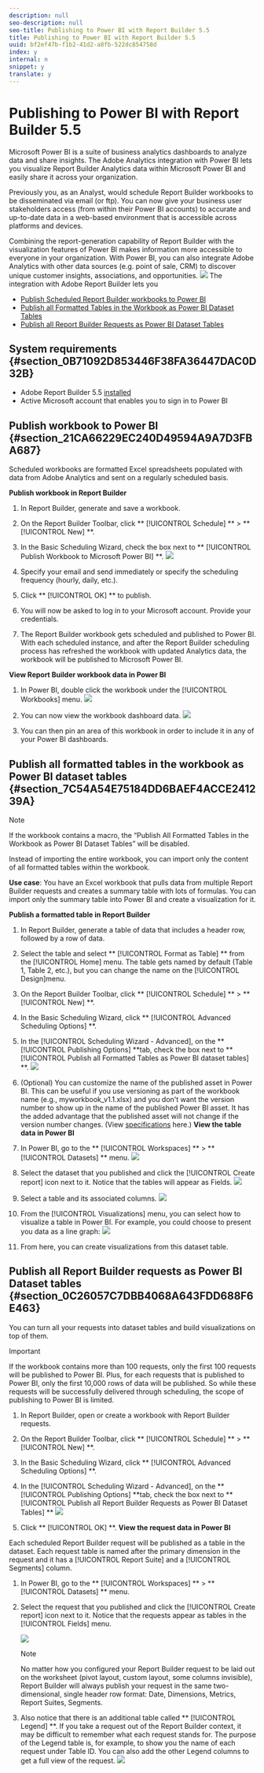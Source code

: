 ```yaml
---
description: null
seo-description: null
seo-title: Publishing to Power BI with Report Builder 5.5
title: Publishing to Power BI with Report Builder 5.5
uuid: bf2ef47b-f1b2-41d2-a8fb-522dc854758d
index: y
internal: n
snippet: y
translate: y
---
```


# Publishing to Power BI with Report Builder 5.5

Microsoft Power BI is a suite of business analytics dashboards to analyze data and share insights. The Adobe Analytics integration with Power BI lets you visualize Report Builder Analytics data within Microsoft Power BI and easily share it across your organization. 

Previously you, as an Analyst, would schedule Report Builder workbooks to be disseminated via email (or ftp). You can now give your business user stakeholders access (from within their Power BI accounts) to accurate and up-to-date data in a web-based environment that is accessible across platforms and devices. 

Combining the report-generation capability of Report Builder with the visualization features of Power BI makes information more accessible to everyone in your organization. With Power BI, you can also integrate Adobe Analytics with other data sources (e.g. point of sale, CRM) to discover unique customer insights, associations, and opportunities. 
![](Graphics/aaplusbi.png) The integration with Adobe Report Builder lets you 

* [ Publish Scheduled Report Builder workbooks to Power BI ](whats_new_arb.md#section_21CA66229EC240D49594A9A7D3FBA687)
* [ Publish all Formatted Tables in the Workbook as Power BI Dataset Tables ](whats_new_arb.md#section_7C54A54E75184DD6BAEF4ACCE241239A)
* [ Publish all Report Builder Requests as Power BI Dataset Tables ](whats_new_arb.md#section_0C26057C7DBB4068A643FDD688F6E463)

## System requirements {#section_0B71092D853446F38FA36447DAC0D32B}


* Adobe Report Builder 5.5 [ installed](t_install_arb.md#task_0CA66703882F469EB6DBD9298975D6C3)
* Active Microsoft account that enables you to sign in to Power BI

## Publish workbook to Power BI {#section_21CA66229EC240D49594A9A7D3FBA687}

Scheduled workbooks are formatted Excel spreadsheets populated with data from Adobe Analytics and sent on a regularly scheduled basis. 

**Publish workbook in Report Builder** 

1. In Report Builder, generate and save a workbook.
1. On the Report Builder Toolbar, click ** [!UICONTROL  Schedule] ** > ** [!UICONTROL  New] **.
1. In the Basic Scheduling Wizard, check the box next to ** [!UICONTROL  Publish Workbook to Microsoft Power BI] **. ![](Graphics/simple-schedule-wizard.png) 

1. Specify your email and send immediately or specify the scheduling frequency (hourly, daily, etc.).
1. Click ** [!UICONTROL  OK] ** to publish.
1. You will now be asked to log in to your Microsoft account. Provide your credentials.
1. The Report Builder workbook gets scheduled and published to Power BI. With each scheduled instance, and after the Report Builder scheduling process has refreshed the workbook with updated Analytics data, the workbook will be published to Microsoft Power BI. 

**View Report Builder workbook data in Power BI** 

1. In Power BI, double click the workbook under the [!UICONTROL  Workbooks] menu. ![](Graphics/workbooks-power-bi.png) 

1. You can now view the workbook dashboard data.  ![](Graphics/view-data-pbi.png)
1. You can then pin an area of this workbook in order to include it in any of your Power BI dashboards.

## Publish all formatted tables in the workbook as Power BI dataset tables {#section_7C54A54E75184DD6BAEF4ACCE241239A}


>[!NOTE]
>
>If the workbook contains a macro, the “Publish All Formatted Tables in the Workbook as Power BI Dataset Tables” will be disabled.

Instead of importing the entire workbook, you can import only the content of all formatted tables within the workbook. 

**Use case**: You have an Excel workbook that pulls data from multiple Report Builder requests and creates a summary table with lots of formulas. You can import only the summary table into Power BI and create a visualization for it. 

**Publish a formatted table in Report Builder** 

1. In Report Builder, generate a table of data that includes a header row, followed by a row of data.
1. Select the table and select ** [!UICONTROL  Format as Table] ** from the [!UICONTROL  Home] menu. The table gets named by default (Table 1, Table 2, etc.), but you can change the name on the [!UICONTROL  Design]menu.
1. On the Report Builder Toolbar, click ** [!UICONTROL  Schedule] ** > ** [!UICONTROL  New] **.
1. In the Basic Scheduling Wizard, click ** [!UICONTROL  Advanced Scheduling Options] **.
1. In the [!UICONTROL  Scheduling Wizard - Advanced], on the ** [!UICONTROL  Publishing Options] **tab, check the box next to ** [!UICONTROL  Publish all Formatted Tables as Power BI dataset tables] **. ![](Graphics/advanced-schedule-wizard2.png) 

1. (Optional) You can customize the name of the published asset in Power BI. This can be useful if you use versioning as part of the workbook name (e.g., myworkbook_v1.1.xlsx) and you don't want the version number to show up in the name of the published Power BI asset. It has the added advantage that the published asset will not change if the version number changes. (View [ specifications](specifications-limits.md#concept_1B6522B4D7A9482680198F125D94EEFD) here.)
**View the table data in Power BI** 

1. In Power BI, go to the ** [!UICONTROL  Workspaces] ** > ** [!UICONTROL  Datasets] ** menu. ![](Graphics/datasets-menu.png) 

1. Select the dataset that you published and click the [!UICONTROL  Create report] icon next to it. Notice that the tables will appear as Fields. ![](Graphics/formatted-tables.png) 

1. Select a table and its associated columns. ![](Graphics/view-table-dataset.png) 

1. From the [!UICONTROL  Visualizations] menu, you can select how to visualize a table in Power BI. For example, you could choose to present you data as a line graph: ![](Graphics/bi-line-graph.png) 

1. From here, you can create visualizations from this dataset table.

## Publish all Report Builder requests as Power BI Dataset tables {#section_0C26057C7DBB4068A643FDD688F6E463}

You can turn all your requests into dataset tables and build visualizations on top of them. 

>[!IMPORTANT]
>
>If the workbook contains more than 100 requests, only the first 100 requests will be published to Power BI. Plus, for each requests that is published to Power BI, only the first 10,000 rows of data will be published. So while these requests will be successfully delivered through scheduling, the scope of publishing to Power BI is limited.


1. In Report Builder, open or create a workbook with Report Builder requests.
1. On the Report Builder Toolbar, click ** [!UICONTROL  Schedule] ** > ** [!UICONTROL  New] **.
1. In the Basic Scheduling Wizard, click ** [!UICONTROL  Advanced Scheduling Options] **.
1. In the [!UICONTROL  Scheduling Wizard - Advanced], on the ** [!UICONTROL  Publishing Options] **tab, check the box next to ** [!UICONTROL  Publish all Report Builder Requests as Power BI Dataset Tables] ** ![](Graphics/advanced-schedule-wizard2.png) 

1. Click ** [!UICONTROL  OK] **.
**View the request data in Power BI** 

Each scheduled Report Builder request will be published as a table in the dataset. Each request table is named after the primary dimension in the request and it has a [!UICONTROL  Report Suite] and a [!UICONTROL  Segments] column. 

1. In Power BI, go to the ** [!UICONTROL  Workspaces] ** > ** [!UICONTROL  Datasets] ** menu.
1. Select the request that you published and click the [!UICONTROL  Create report] icon next to it. Notice that the requests appear as tables in the [!UICONTROL  Fields] menu. 

   ![](Graphics/published-requests.png) 

   >[!NOTE]
   >
   >No matter how you configured your Report Builder request to be laid out on the worksheet (pivot layout, custom layout, some columns invisible), Report Builder will always publish your request in the same two-dimensional, single header row format: Date, Dimensions, Metrics, Report Suites, Segments.

1. Also notice that there is an additional table called ** [!UICONTROL  Legend] **. If you take a request out of the Report Builder context, it may be difficult to remember what each request stands for. The purpose of the Legend table is, for example, to show you the name of each request under Table ID. You can also add the other Legend columns to get a full view of the request. ![](Graphics/legend-table.png) 


